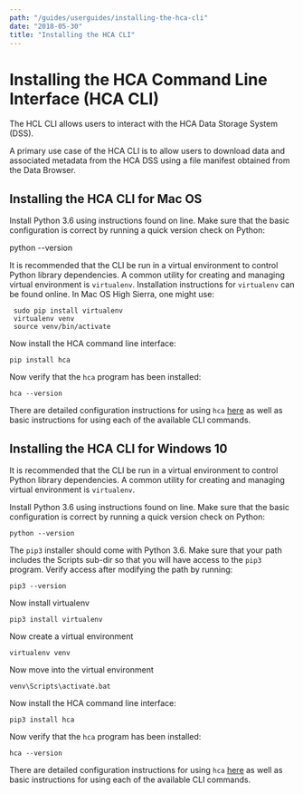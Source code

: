 ```yaml
---
path: "/guides/userguides/installing-the-hca-cli"
date: "2018-05-30"
title: "Installing the HCA CLI"
---
```


# Installing the HCA Command Line Interface (HCA CLI)
The HCL CLI allows users to interact with the HCA Data Storage System (DSS). 

A primary use case of the HCA CLI is to allow users to download data and associated metadata from the HCA DSS using a file manifest obtained from the Data Browser.

## Installing the HCA CLI for Mac OS
Install Python 3.6 using instructions found on line. Make sure that the basic configuration is correct by running a quick version check on Python:

python --version

It is recommended that the CLI be run in a virtual environment to control Python library dependencies. A common utility for creating and managing virtual environment is `virtualenv`. Installation instructions for `virtualenv` can be found online. In Mac OS High Sierra, one might use:

```
 sudo pip install virtualenv
 virtualenv venv
 source venv/bin/activate
 ```

Now install the HCA command line interface:

`pip install hca`

Now verify that the `hca` program has been installed:

`hca --version`

There are detailed configuration instructions for using `hca` [here](https://hca.readthedocs.io/en/latest/) as well as basic instructions for using each of the available CLI commands.

## Installing the HCA CLI for Windows 10
It is recommended that the CLI be run in a virtual environment to control Python library dependencies. A common utility for creating and managing virtual environment is `virtualenv`. 

Install Python 3.6 using instructions found on line. Make sure that the basic configuration is correct by running a quick version check on Python:

`python --version`

The `pip3` installer should come with Python 3.6. Make sure that your path includes the Scripts sub-dir so that you will have access to the `pip3` program. Verify access after modifying the path by running:

`pip3 --version`

Now install virtualenv

`pip3 install virtualenv`

Now create a virtual environment

`virtualenv venv`

Now move into the virtual environment

`venv\Scripts\activate.bat`

Now install the HCA command line interface:

`pip3 install hca`

Now verify that the `hca` program has been installed:

`hca --version`

There are detailed configuration instructions for using `hca` [here](https://hca.readthedocs.io/en/latest/) as well as basic instructions for using each of the available CLI commands.
